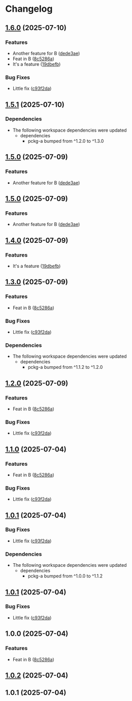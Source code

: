# Changelog

## [1.6.0](https://github.com/d3xter666/release-please-monorepo-poc/compare/pckg-b-v1.5.1...pckg-b-v1.6.0) (2025-07-10)


### Features

* Another feature for B ([dede3ae](https://github.com/d3xter666/release-please-monorepo-poc/commit/dede3ae8c5212fb40e6b156eb38f1600c69a5a6c))
* Feat in B ([8c5286a](https://github.com/d3xter666/release-please-monorepo-poc/commit/8c5286a3b20f434031c401bc3048cd87fd538186))
* It's a feature ([19dbefb](https://github.com/d3xter666/release-please-monorepo-poc/commit/19dbefb743b974766d666b519e19fcb93a5cf3bc))


### Bug Fixes

* Little fix ([c93f2da](https://github.com/d3xter666/release-please-monorepo-poc/commit/c93f2da7ca4f8311ef99217b97cd6039ce3ace9a))

## [1.5.1](https://github.com/d3xter666/release-please-monorepo-poc/compare/pckg-b-v1.5.0...pckg-b-v1.5.1) (2025-07-10)


### Dependencies

* The following workspace dependencies were updated
  * dependencies
    * pckg-a bumped from ^1.2.0 to ^1.3.0

## [1.5.0](https://github.com/d3xter666/release-please-monorepo-poc/compare/pckg-b-v1.4.0...pckg-b-v1.5.0) (2025-07-09)


### Features

* Another feature for B ([dede3ae](https://github.com/d3xter666/release-please-monorepo-poc/commit/dede3ae8c5212fb40e6b156eb38f1600c69a5a6c))

## [1.5.0](https://github.com/d3xter666/release-please-monorepo-poc/compare/pckg-b-v1.4.0...pckg-b-v1.5.0) (2025-07-09)


### Features

* Another feature for B ([dede3ae](https://github.com/d3xter666/release-please-monorepo-poc/commit/dede3ae8c5212fb40e6b156eb38f1600c69a5a6c))

## [1.4.0](https://github.com/d3xter666/release-please-monorepo-poc/compare/pckg-b-v1.3.0...pckg-b-v1.4.0) (2025-07-09)


### Features

* It's a feature ([19dbefb](https://github.com/d3xter666/release-please-monorepo-poc/commit/19dbefb743b974766d666b519e19fcb93a5cf3bc))

## [1.3.0](https://github.com/d3xter666/release-please-monorepo-poc/compare/pckg-b-v1.2.1...pckg-b-v1.3.0) (2025-07-09)


### Features

* Feat in B ([8c5286a](https://github.com/d3xter666/release-please-monorepo-poc/commit/8c5286a3b20f434031c401bc3048cd87fd538186))


### Bug Fixes

* Little fix ([c93f2da](https://github.com/d3xter666/release-please-monorepo-poc/commit/c93f2da7ca4f8311ef99217b97cd6039ce3ace9a))


### Dependencies

* The following workspace dependencies were updated
  * dependencies
    * pckg-a bumped from ^1.1.2 to ^1.2.0

## [1.2.0](https://github.com/d3xter666/release-please-monorepo-poc/compare/pckg-b-v1.1.1...pckg-b-v1.2.0) (2025-07-09)


### Features

* Feat in B ([8c5286a](https://github.com/d3xter666/release-please-monorepo-poc/commit/8c5286a3b20f434031c401bc3048cd87fd538186))


### Bug Fixes

* Little fix ([c93f2da](https://github.com/d3xter666/release-please-monorepo-poc/commit/c93f2da7ca4f8311ef99217b97cd6039ce3ace9a))

## [1.1.0](https://github.com/d3xter666/release-please-monorepo-poc/compare/pckg-b-v1.0.2...pckg-b-v1.1.0) (2025-07-04)


### Features

* Feat in B ([8c5286a](https://github.com/d3xter666/release-please-monorepo-poc/commit/8c5286a3b20f434031c401bc3048cd87fd538186))


### Bug Fixes

* Little fix ([c93f2da](https://github.com/d3xter666/release-please-monorepo-poc/commit/c93f2da7ca4f8311ef99217b97cd6039ce3ace9a))

## [1.0.1](https://github.com/d3xter666/release-please-monorepo-poc/compare/pckg-b-v1.0.0...pckg-b-v1.0.1) (2025-07-04)


### Bug Fixes

* Little fix ([c93f2da](https://github.com/d3xter666/release-please-monorepo-poc/commit/c93f2da7ca4f8311ef99217b97cd6039ce3ace9a))


### Dependencies

* The following workspace dependencies were updated
  * dependencies
    * pckg-a bumped from ^1.0.0 to ^1.1.2

## [1.0.1](https://github.com/d3xter666/release-please-monorepo-poc/compare/pckg-b-v1.0.0...pckg-b-v1.0.1) (2025-07-04)


### Bug Fixes

* Little fix ([c93f2da](https://github.com/d3xter666/release-please-monorepo-poc/commit/c93f2da7ca4f8311ef99217b97cd6039ce3ace9a))

## 1.0.0 (2025-07-04)


### Features

* Feat in B ([8c5286a](https://github.com/d3xter666/release-please-monorepo-poc/commit/8c5286a3b20f434031c401bc3048cd87fd538186))

## [1.0.2](https://github.com/d3xter666/release-please-monorepo-poc/compare/pckg-b-v1.0.1...pckg-b-v1.0.2) (2025-07-04)

## 1.0.1 (2025-07-04)
